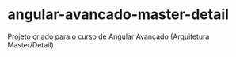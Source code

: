 # angular-avancado-master-detail
Projeto criado para o curso de Angular Avançado (Arquitetura Master/Detail)

